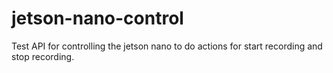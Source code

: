 # jetson-nano-control
Test API for controlling the jetson nano to do actions for start recording and stop recording.
